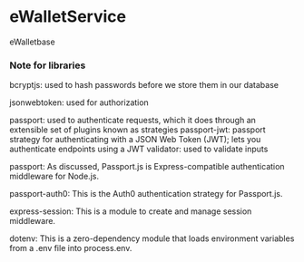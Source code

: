 # eWalletService
eWalletbase

### Note for libraries ###
bcryptjs: used to hash passwords before we store them in our database

jsonwebtoken: used for authorization

passport: used to authenticate requests, which it does through an extensible set of plugins known as strategies
passport-jwt: passport strategy for authenticating with a JSON Web Token (JWT);
 lets you authenticate endpoints using a JWT
validator: used to validate inputs  

passport: As discussed, Passport.js is Express-compatible authentication middleware for Node.js.

passport-auth0: This is the Auth0 authentication strategy for Passport.js.

express-session: This is a module to create and manage session middleware.

dotenv: This is a zero-dependency module that loads environment variables from a .env file into process.env.


